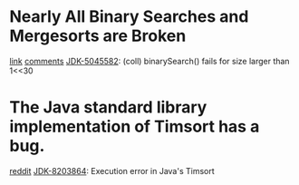 # Nearly All Binary Searches and Mergesorts are Broken
[link](https://research.google/blog/extra-extra-read-all-about-it-nearly-all-binary-searches-and-mergesorts-are-broken/)
[comments](https://dev.to/matheusgomes062/a-bug-was-found-in-java-after-almost-9-years-of-hiding-2d4k)
[JDK-5045582](https://bugs.java.com/bugdatabase/view_bug?bug_id=5045582): (coll) binarySearch() fails for size larger than 1<<30

# The Java standard library implementation of Timsort has a bug.
[reddit](https://www.reddit.com/r/programming/comments/9btk1d/the_java_standard_library_implementation_of/)
[JDK-8203864](https://bugs.openjdk.org/browse/JDK-8203864): Execution error in Java's Timsort
